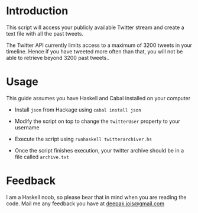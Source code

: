 # Introduction

This script will access your publicly available Twitter stream and create a text
file with all the past tweets.

The Twitter API currently limits access to a maximum of 3200 tweets in your
timeline. Hence if you have tweeted more often than that, you will not be able
to retrieve beyond 3200 past tweets..

# Usage

This guide assumes you have Haskell and Cabal installed on your computer

* Install `json` from Hackage using `cabal install json`

* Modify the script on top to change the `twitterUser` property to your username

* Execute the script using `runhaskell twitterarchiver.hs`

* Once the script finishes execution, your twitter archive should be in a file
  called `archive.txt`

# Feedback

I am a Haskell noob, so please bear that in mind when you are reading the
code. Mail me any feedback you have at deepak.jois@gmail.com
